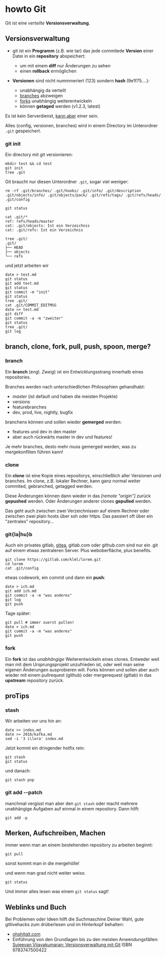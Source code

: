 # howto Git

Git ist eine *verteilte* __Versionsverwaltung__.

## Versionsverwaltung

* git ist ein __Programm__ (z.B. wie tar) das jede commitede __Version__ einer Datei in ein __repository__ abspeichert:
  * um mit einem __diff__ nur Änderungen zu sehen
  * einen __rollback__ ermöglichen

* __Versionen__ sind nicht nummmeriert (123) sondern __hash__ (9e1f75....):
  * unabhängig da verteilt
  * [branches](#branch) abzweigen
  * [forks](#fork) unabhängig weiterentwickeln
  * können __getaged__ werden (v1.2.3, latest)

Es ist kein Serverdienst, [kann aber](#gitlahub) einer sein.

Alles (config, versionen, branches) wird in einem Directory im Unterordner `.git` gespeichert.


### git init

Ein directory mit git versionieren:

```
mkdir test && cd test
git init
tree .git
```

Git braucht nur diesen Unterordner `.git`, sogar viel weniger:

```
rm -rf .git/branches/ .git/hooks/ .git/info/ .git/description .git/objects/info/ .git/objects/pack/ .git/refs/tags/ .git/refs/heads/ .git/config

git status

cat .git/*
ref: refs/heads/master
cat: .git/objects: Ist ein Verzeichnis
cat: .git/refs: Ist ein Verzeichnis

tree .git/
.git/
├── HEAD
├── objects
└── refs
```

und jetzt arbeiten wir

```
date > test.md
git status
git add test.md
git status
git commit -m "init"
git status
tree .git/
cat .git/COMMIT_EDITMSG
date >> test.md
git diff
git commit -a -m "zweiter"
git status
tree .git/
git log
```



## branch, clone, fork, pull, push, spoon, merge?

### branch

Ein __branch__ (engl. _Zweig_) ist ein Entwicklungsstrang innerhalb eines repositories.

Branches werden nach unterschiedlichen Philosophien gehandhabt:

* *master* (ist default und haben die meisten Projekte)
* versions
* featurebranches
* dev, prod, live, nightly, bugfix

branchens können und sollen wieder __gemerged__ werden:

* features und dev in den master
* aber auch rückwärts master in dev und features!

Je mehr branches, desto mehr muss gemerged werden, was zu mergekonfliten führen kann!

### clone

Ein __clone__ ist eine Kopie eines repositorys, einschließlich aller Versionen und branches.
Im clone, z.B. lokaler Rechner, kann ganz normal weiter commited, gebranched, getagged werden.

Diese Änderungen können dann wieder in das *[remote "origin"]* zurück __gepushed__ werden.
Oder Änderungen anderer clones __gepulled__ werden.

Das geht auch zwischen zwei Verzeichnissen auf einem Rechner oder zwischen zwei plain hosts über ssh oder https.
Das passiert oft über ein "zentrales" repository...

### git{la|hu}b

Auch ein privates gitlab, [gitea](https://gitea.io), gitlab.com oder github.com sind nur ein .git auf einem etwas zentraleren Server.
Plus weboberfläche, plus benefits.

```
git clone https://gitlab.com/klml/lorem.git
cd lorem
cat .git/config
```

etwas codework, ein commit und dann ein __push__:
```
date > ich.md
git add ich.md
git commit -a -m "was anderes"
git log
git push
```

Tage später:
```
git pull # immer zuerst pullen!
date > ich.md
git commit -a -m "was anderes"
git push
```

### fork

Ein __fork__ ist das _unabhängige_ Weiterentwickeln eines clones.
Entweder weil man mit dem Ursprungsprojekt unzufrieden ist, oder weil man seine eigenen Änderungen ausprobieren will.
Forks können und sollen aber auch wieder mit einem pullrequest (github) oder mergerequest (gitlab) in das __upstream__ repository zurück.


## proTips

### stash
Wir arbeiten vor uns hin an:

```
date >> index.md
date >> 2016/kafka.md
sed -i '3 i\lora' index.md
```
Jetzt kommt ein dringender hotfix rein:
```
git stash
git status
```
und danach:
```
git stash pop
```
### git add --patch 
manchmal vergisst man aber den `git stash` oder macht mehrere unabhängige Aufgaben auf einmal in einem repository.
Dann hilft:
```
git add -p
```

## Merken, Aufschreiben, Machen

immer wenn man an einem bestehenden repository zu arbeiten beginnt:
```
git pull
```
sonst kommt man in die mergehölle!

und wenn man grad nicht weiter weiss:
```
git status
```

Und immer alles lesen was einem `git status` sagt!

## Weblinks und Buch

Bei Problemen oder Ideen hilft die Suchmaschine Deiner Wahl, gute gitlivehacks zum drüberlesen und im Hinterkopf behalten:

* [ohshitgit.com](https://ohshitgit.com)
* Einführung von den Grundlagen bis zu den meisten Anwendungsfällen: [Sujeevan Vijayakumaran: Versionsverwaltung mit Git](https://www.bookzilla.de/shop/article/40280086/sujeevan_vijayakumaran_versionsverwaltung_mit_git.html) ISBN 9783747500422